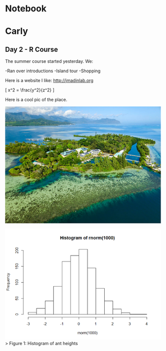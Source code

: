 Notebook
================

# Carly

## Day 2 - R Course

The summer course started yesterday. We:

\-Ran over introductions -Island tour -Shopping

Here is a website I like: <http://jmadinlab.org>

\[ x^2 = \frac{y^2}{z^2} \]

Here is a cool pic of the place.

![HIMB](Data/aerial_himb_joshua_levy.jpg)

![](test_files/figure-gfm/unnamed-chunk-1-1.png)<!-- --> \> Figure 1:
Histogram of ant heights
